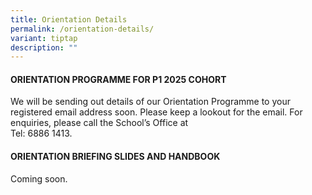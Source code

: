 ```yaml
---
title: Orientation Details
permalink: /orientation-details/
variant: tiptap
description: ""
---
```

<h4><strong>ORIENTATION PROGRAMME FOR P1 2025 COHORT</strong></h4>
<p>We will be sending out details of our Orientation Programme to your registered
email address soon. Please keep a lookout for the email. For enquiries,
please call the School’s Office at
<br>Tel: 6886 1413.</p>
<h4><strong>ORIENTATION BRIEFING SLIDES AND HANDBOOK</strong></h4>
<p>Coming soon.</p>